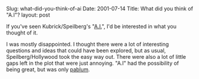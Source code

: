 Slug: what-did-you-think-of-ai
Date: 2001-07-14
Title: What did you think of &quot;A.I&quot;?
layout: post

If you&#39;ve seen Kubrick/Speilberg&#39;s &quot;<a href="http://aimovie.warnerbros.com/">A.I.</a>&quot;, I&#39;d be interested in what you thought of it.<p>

I was mostly disappointed. I thought there were a lot of interesting questions and ideas that could have been explored, but as usual, Speilberg/Hollywood took the easy way out. There were also a lot of little gaps left in the plot that were just annoying. &quot;A.I&quot; had the possibility of being great, but was only <a href="http://www.dictionary.com/cgi-bin/dict.pl?term=pablum">pablum</a>.</p>
